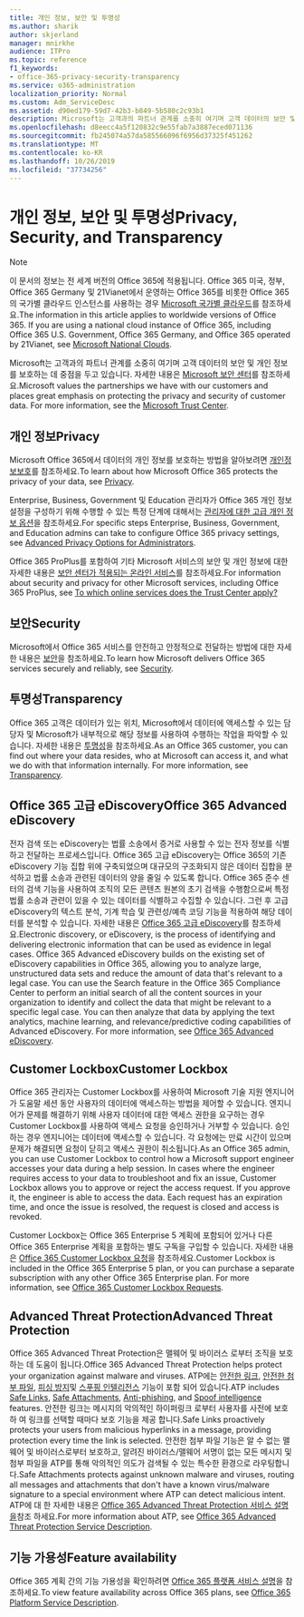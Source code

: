 ```yaml
---
title: 개인 정보, 보안 및 투명성
ms.author: sharik
author: skjerland
manager: mnirkhe
audience: ITPro
ms.topic: reference
f1_keywords:
- office-365-privacy-security-transparency
ms.service: o365-administration
localization_priority: Normal
ms.custom: Adm_ServiceDesc
ms.assetid: d90ed179-59d7-42b3-b849-5b580c2c93b1
description: Microsoft는 고객과의 파트너 관계를 소중히 여기며 고객 데이터의 보안 및 개인 정보를 보호하는 데 중점을 두고 있습니다. 자세한 내용은 Microsoft 보안 센터를 참조하세요.
ms.openlocfilehash: d8eecc4a5f120832c9e55fab7a3887eced071136
ms.sourcegitcommit: fb245074a57da585566096f6956d37325f451262
ms.translationtype: MT
ms.contentlocale: ko-KR
ms.lasthandoff: 10/26/2019
ms.locfileid: "37734256"
---
```

# <a name="privacy-security-and-transparency"></a><span data-ttu-id="26f2d-104">개인 정보, 보안 및 투명성</span><span class="sxs-lookup"><span data-stu-id="26f2d-104">Privacy, Security, and Transparency</span></span>

> [!NOTE]
> <span data-ttu-id="26f2d-p102">이 문서의 정보는 전 세계 버전의 Office 365에 적용됩니다. Office 365 미국, 정부, Office 365 Germany 및 21Vianet에서 운영하는 Office 365를 비롯한 Office 365의 국가별 클라우드 인스턴스를 사용하는 경우 [Microsoft 국가별 클라우드](https://go.microsoft.com/fwlink/?linkid=841582)를 참조하세요.</span><span class="sxs-lookup"><span data-stu-id="26f2d-p102">The information in this article applies to worldwide versions of Office 365. If you are using a national cloud instance of Office 365, including Office 365 U.S. Government, Office 365 Germany, and Office 365 operated by 21Vianet, see [Microsoft National Clouds](https://go.microsoft.com/fwlink/?linkid=841582).</span></span> 
  
<span data-ttu-id="26f2d-p103">Microsoft는 고객과의 파트너 관계를 소중히 여기며 고객 데이터의 보안 및 개인 정보를 보호하는 데 중점을 두고 있습니다. 자세한 내용은 [Microsoft 보안 센터](https://go.microsoft.com/fwlink/?LinkID=717951&amp;clcid=0x409)를 참조하세요.</span><span class="sxs-lookup"><span data-stu-id="26f2d-p103">Microsoft values the partnerships we have with our customers and places great emphasis on protecting the privacy and security of customer data. For more information, see the [Microsoft Trust Center](https://go.microsoft.com/fwlink/?LinkID=717951&amp;clcid=0x409).</span></span>
  
## <a name="privacy"></a><span data-ttu-id="26f2d-109">개인 정보</span><span class="sxs-lookup"><span data-stu-id="26f2d-109">Privacy</span></span>

<span data-ttu-id="26f2d-110">Microsoft Office 365에서 데이터의 개인 정보를 보호하는 방법을 알아보려면 [개인정보보호](https://go.microsoft.com/fwlink/?LinkID=717953&amp;clcid=0x409)를 참조하세요.</span><span class="sxs-lookup"><span data-stu-id="26f2d-110">To learn about how Microsoft Office 365 protects the privacy of your data, see [Privacy](https://go.microsoft.com/fwlink/?LinkID=717953&amp;clcid=0x409).</span></span> 
  
<span data-ttu-id="26f2d-111">Enterprise, Business, Government 및 Education 관리자가 Office 365 개인 정보 설정을 구성하기 위해 수행할 수 있는 특정 단계에 대해서는 [관리자에 대한 고급 개인 정보 옵션](https://go.microsoft.com/fwlink/p/?LinkID=285202)을 참조하세요.</span><span class="sxs-lookup"><span data-stu-id="26f2d-111">For specific steps Enterprise, Business, Government, and Education admins can take to configure Office 365 privacy settings, see [Advanced Privacy Options for Administrators](https://go.microsoft.com/fwlink/p/?LinkID=285202).</span></span>
  
<span data-ttu-id="26f2d-112">Office 365 ProPlus를 포함하여 기타 Microsoft 서비스의 보안 및 개인 정보에 대한 자세한 내용은 [보안 센터가 적용되는 온라인 서비스](https://www.microsoft.com/trustcenter/default.aspx)를 참조하세요.</span><span class="sxs-lookup"><span data-stu-id="26f2d-112">For information about security and privacy for other Microsoft services, including Office 365 ProPlus, see [To which online services does the Trust Center apply?](https://www.microsoft.com/trustcenter/default.aspx)</span></span>
  
## <a name="security"></a><span data-ttu-id="26f2d-113">보안</span><span class="sxs-lookup"><span data-stu-id="26f2d-113">Security</span></span>

<span data-ttu-id="26f2d-114">Microsoft에서 Office 365 서비스를 안전하고 안정적으로 전달하는 방법에 대한 자세한 내용은 [보안](https://go.microsoft.com/fwlink/?LinkID=717954&amp;clcid=0x409)을 참조하세요.</span><span class="sxs-lookup"><span data-stu-id="26f2d-114">To learn how Microsoft delivers Office 365 services securely and reliably, see [Security](https://go.microsoft.com/fwlink/?LinkID=717954&amp;clcid=0x409).</span></span>
  
## <a name="transparency"></a><span data-ttu-id="26f2d-115">투명성</span><span class="sxs-lookup"><span data-stu-id="26f2d-115">Transparency</span></span>

<span data-ttu-id="26f2d-p104">Office 365 고객은 데이터가 있는 위치, Microsoft에서 데이터에 액세스할 수 있는 담당자 및 Microsoft가 내부적으로 해당 정보를 사용하여 수행하는 작업을 파악할 수 있습니다. 자세한 내용은 [투명성](https://go.microsoft.com/fwlink/?LinkID=717955&amp;clcid=0x409)을 참조하세요.</span><span class="sxs-lookup"><span data-stu-id="26f2d-p104">As an Office 365 customer, you can find out where your data resides, who at Microsoft can access it, and what we do with that information internally. For more information, see [Transparency](https://go.microsoft.com/fwlink/?LinkID=717955&amp;clcid=0x409).</span></span>
  
## <a name="office-365-advanced-ediscovery"></a><span data-ttu-id="26f2d-118">Office 365 고급 eDiscovery</span><span class="sxs-lookup"><span data-stu-id="26f2d-118">Office 365 Advanced eDiscovery</span></span>

<span data-ttu-id="26f2d-p105">전자 검색 또는 eDiscovery는 법률 소송에서 증거로 사용할 수 있는 전자 정보를 식별하고 전달하는 프로세스입니다. Office 365 고급 eDiscovery는 Office 365의 기존 eDiscovery 기능 집합 위에 구축되었으며 대규모의 구조화되지 않은 데이터 집합을 분석하고 법률 소송과 관련된 데이터의 양을 줄일 수 있도록 합니다. Office 365 준수 센터의 검색 기능을 사용하여 조직의 모든 콘텐츠 원본의 초기 검색을 수행함으로써 특정 법률 소송과 관련이 있을 수 있는 데이터를 식별하고 수집할 수 있습니다. 그런 후 고급 eDiscovery의 텍스트 분석, 기계 학습 및 관련성/예측 코딩 기능을 적용하여 해당 데이터를 분석할 수 있습니다. 자세한 내용은 [Office 365 고급 eDiscovery](https://go.microsoft.com/fwlink/?LinkID=717971&amp;clcid=0x409)를 참조하세요.</span><span class="sxs-lookup"><span data-stu-id="26f2d-p105">Electronic discovery, or eDiscovery, is the process of identifying and delivering electronic information that can be used as evidence in legal cases. Office 365 Advanced eDiscovery builds on the existing set of eDiscovery capabilities in Office 365, allowing you to analyze large, unstructured data sets and reduce the amount of data that's relevant to a legal case. You can use the Search feature in the Office 365 Compliance Center to perform an initial search of all the content sources in your organization to identify and collect the data that might be relevant to a specific legal case. You can then analyze that data by applying the text analytics, machine learning, and relevance/predictive coding capabilities of Advanced eDiscovery. For more information, see [Office 365 Advanced eDiscovery](https://go.microsoft.com/fwlink/?LinkID=717971&amp;clcid=0x409).</span></span>
  
## <a name="customer-lockbox"></a><span data-ttu-id="26f2d-124">Customer Lockbox</span><span class="sxs-lookup"><span data-stu-id="26f2d-124">Customer Lockbox</span></span>

<span data-ttu-id="26f2d-p106">Office 365 관리자는 Customer Lockbox를 사용하여 Microsoft 기술 지원 엔지니어가 도움말 세션 동안 사용자의 데이터에 액세스하는 방법을 제어할 수 있습니다. 엔지니어가 문제를 해결하기 위해 사용자 데이터에 대한 액세스 권한을 요구하는 경우 Customer Lockbox를 사용하여 액세스 요청을 승인하거나 거부할 수 있습니다. 승인하는 경우 엔지니어는 데이터에 액세스할 수 있습니다. 각 요청에는 만료 시간이 있으며 문제가 해결되면 요청이 닫히고 액세스 권한이 취소됩니다.</span><span class="sxs-lookup"><span data-stu-id="26f2d-p106">As an Office 365 admin, you can use Customer Lockbox to control how a Microsoft support engineer accesses your data during a help session. In cases where the engineer requires access to your data to troubleshoot and fix an issue, Customer Lockbox allows you to approve or reject the access request. If you approve it, the engineer is able to access the data. Each request has an expiration time, and once the issue is resolved, the request is closed and access is revoked.</span></span>
  
<span data-ttu-id="26f2d-p107">Customer Lockbox는 Office 365 Enterprise 5 계획에 포함되어 있거나 다른 Office 365 Enterprise 계획을 포함하는 별도 구독을 구입할 수 있습니다. 자세한 내용은 [Office 365 Customer Lockbox 요청](https://go.microsoft.com/fwlink/?LinkID=717969&amp;clcid=0x409)을 참조하세요.</span><span class="sxs-lookup"><span data-stu-id="26f2d-p107">Customer Lockbox is included in the Office 365 Enterprise 5 plan, or you can purchase a separate subscription with any other Office 365 Enterprise plan. For more information, see [Office 365 Customer Lockbox Requests](https://go.microsoft.com/fwlink/?LinkID=717969&amp;clcid=0x409).</span></span>
  
## <a name="advanced-threat-protection"></a><span data-ttu-id="26f2d-131">Advanced Threat Protection</span><span class="sxs-lookup"><span data-stu-id="26f2d-131">Advanced Threat Protection</span></span>

<span data-ttu-id="26f2d-132">Office 365 Advanced Threat Protection은 맬웨어 및 바이러스 로부터 조직을 보호 하는 데 도움이 됩니다.</span><span class="sxs-lookup"><span data-stu-id="26f2d-132">Office 365 Advanced Threat Protection helps protect your organization against malware and viruses.</span></span> <span data-ttu-id="26f2d-133">ATP에는 [안전한 링크](https://docs.microsoft.com/office365/securitycompliance/atp-safe-links), [안전한 첨부 파일](https://docs.microsoft.com/office365/securitycompliance/atp-safe-attachments), [피싱 방지](https://docs.microsoft.com/office365/securitycompliance/atp-anti-phishing)및 [스푸핑 인텔리전스](https://docs.microsoft.com/office365/securitycompliance/learn-about-spoof-intelligence) 기능이 포함 되어 있습니다.</span><span class="sxs-lookup"><span data-stu-id="26f2d-133">ATP includes [Safe Links](https://docs.microsoft.com/office365/securitycompliance/atp-safe-links), [Safe Attachments](https://docs.microsoft.com/office365/securitycompliance/atp-safe-attachments), [Anti-phishing](https://docs.microsoft.com/office365/securitycompliance/atp-anti-phishing), and [Spoof intelligence](https://docs.microsoft.com/office365/securitycompliance/learn-about-spoof-intelligence) features.</span></span> <span data-ttu-id="26f2d-134">안전한 링크는 메시지의 악의적인 하이퍼링크 로부터 사용자를 사전에 보호 하 여 링크를 선택할 때마다 보호 기능을 제공 합니다.</span><span class="sxs-lookup"><span data-stu-id="26f2d-134">Safe Links proactively protects your users from malicious hyperlinks in a message, providing protection every time the link is selected.</span></span> <span data-ttu-id="26f2d-135">안전한 첨부 파일 기능은 알 수 없는 맬웨어 및 바이러스로부터 보호하고, 알려진 바이러스/맬웨어 서명이 없는 모든 메시지 및 첨부 파일을 ATP를 통해 악의적인 의도가 검색될 수 있는 특수한 환경으로 라우팅합니다.</span><span class="sxs-lookup"><span data-stu-id="26f2d-135">Safe Attachments protects against unknown malware and viruses, routing all messages and attachments that don't have a known virus/malware signature to a special environment where ATP can detect malicious intent.</span></span> <span data-ttu-id="26f2d-136">ATP에 대 한 자세한 내용은 [Office 365 Advanced Threat Protection 서비스 설명을](../office-365-advanced-threat-protection-service-description.md)참조 하세요.</span><span class="sxs-lookup"><span data-stu-id="26f2d-136">For more information about ATP, see [Office 365 Advanced Threat Protection Service Description](../office-365-advanced-threat-protection-service-description.md).</span></span>
  
## <a name="feature-availability"></a><span data-ttu-id="26f2d-137">기능 가용성</span><span class="sxs-lookup"><span data-stu-id="26f2d-137">Feature availability</span></span>

<span data-ttu-id="26f2d-138">Office 365 계획 간의 기능 가용성을 확인하려면 [Office 365 플랫폼 서비스 설명](office-365-platform-service-description.md)을 참조하세요.</span><span class="sxs-lookup"><span data-stu-id="26f2d-138">To view feature availability across Office 365 plans, see [Office 365 Platform Service Description](office-365-platform-service-description.md).</span></span>
  
